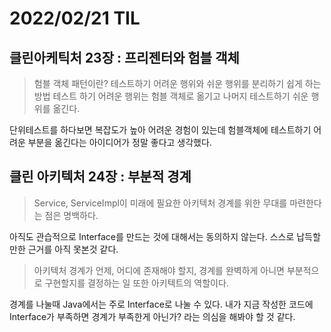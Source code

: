 # 2022/02/21 TIL

## 클린아케틱처 23장 : 프리젠터와 험블 객체

> 험블 객체 패턴이란? 테스트하기 어려운 행위와 쉬운 행위를 분리하기 쉽게 하는 방법
> 테스트 하기 어려운 행위는 험블 객체로 옮기고 나머지 테스트하기 쉬운 행위를 옮긴다.

단위테스트를 하다보면 복잡도가 높아 어려운 경험이 있는데 험블객체에 테스트하기 어려운 부분을 옮긴다는 아이디어가 정말 좋다고 생각했다.

## 클린 아키텍처 24장 : 부분적 경계

> Service, ServiceImpl이 미래에 필요한 아키텍처 경계를 위한 무대를 마련한다는 점은 명백하다.

아직도 관습적으로 Interface를 만드는 것에 대해서는 동의하지 않는다. 스스로 납득할만한 근거를 아직 못본것 같다.

> 아키텍처 경계가 언제, 어디에 존재해야 할지, 경계를 완벽하게 아니면 부분적으로 구현할지를 결정하는 일 또한 아키텍트의 역할이다.

경계를 나눌때 Java에서는 주로 Interface로 나눌 수 있다. 내가 지금 작성한 코드에 Interface가 부족하면 경계가 부족한게 아닌가? 라는 의심을 해봐야 할 것 같다.

